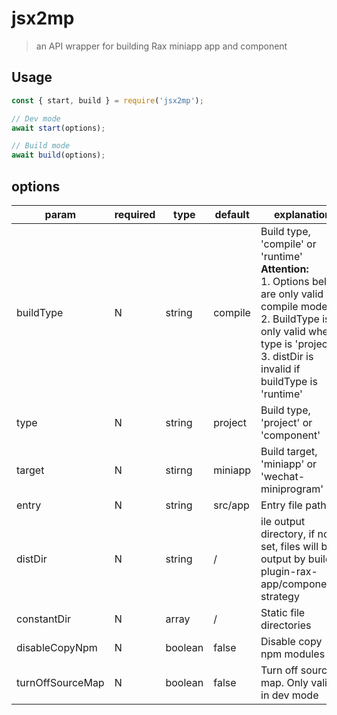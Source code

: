 # jsx2mp

> an API wrapper for building Rax miniapp app and component

## Usage

```js
const { start, build } = require('jsx2mp');

// Dev mode
await start(options);

// Build mode
await build(options);
```

## options

| param            | required | type    | default | explanation                                                  |
| ---------------- | -------- | ------- | ------- | ------------------------------------------------------------ |
| buildType        | N        | string  | compile | Build type, 'compile'  or 'runtime' <br />**Attention:** <br />1. Options below are only valid in compile mode<br />2. BuildType is only valid when type is 'project'<br />3. distDir is invalid if buildType is 'runtime' |
| type             | N        | string  | project | Build type,  'project' or 'component'                        |
| target           | N        | stirng  | miniapp | Build target, 'miniapp' or 'wechat-miniprogram'              |
| entry            | N        | string  | src/app | Entry file path                                              |
| distDir          | N        | string  | /       | ile output directory, if not set, files will be output by build-plugin-rax-app/component's strategy |
| constantDir      | N        | array   | /       | Static file directories                                      |
| disableCopyNpm   | N        | boolean | false   | Disable copy npm modules                                     |
| turnOffSourceMap | N        | boolean | false   | Turn off source map. Only valid in dev mode                  |

